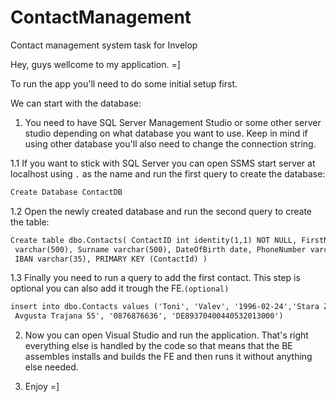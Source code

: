 # ContactManagement
 Contact management system task for Invelop
 
 Hey, guys wellcome to my application. =]

 To run the app you'll need to do some initial setup first.

 We can start with the database:

 1. You need to have SQL Server Management Studio or some other server studio depending on what database you want to       use. Keep in mind if using other database you'll also need to change the connection string.
 
  1.1 If you want to stick with SQL Server you can open SSMS start server at localhost using ``` . ``` as the name and run the first query to create the database:
 ```diff
 Create Database ContactDB
```
  1.2 Open the newly created database and run the second query to create the table:
 ```diff
 Create table dbo.Contacts( ContactID int identity(1,1) NOT NULL, FirstName
  varchar(500), Surname varchar(500), DateOfBirth date, PhoneNumber varchar(15),
  IBAN varchar(35), PRIMARY KEY (ContactId) )
```
  1.3 Finally you need to run a query to add the first contact. This step is optional you can also add it trough the         FE.```(optional)```
 ```diff
insert into dbo.Contacts values ('Toni', 'Valev', '1996-02-24','Stara Zagora,
  Avgusta Trajana 55', '0876876636', 'DE89370400440532013000')
```

 2. Now you can open Visual Studio and run the application. That's right everything else is handled by the code so that     means that the BE assembles installs and builds the FE and then runs it without anything else needed.
 
 3. Enjoy =]

